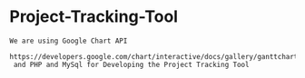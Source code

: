 # Project-Tracking-Tool

```
We are using Google Chart API
  https://developers.google.com/chart/interactive/docs/gallery/ganttchart
 and PHP and MySql for Developing the Project Tracking Tool
 
```

